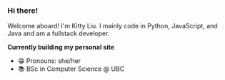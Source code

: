 ### Hi there!


Welcome aboard! 
I'm Kitty Liu. I mainly code in Python, JavaScript, and Java and am a fullstack developer.

**Currently building my personal site**

- 😁 Pronouns: she/her
- 📚 BSc in Computer Science @ UBC

